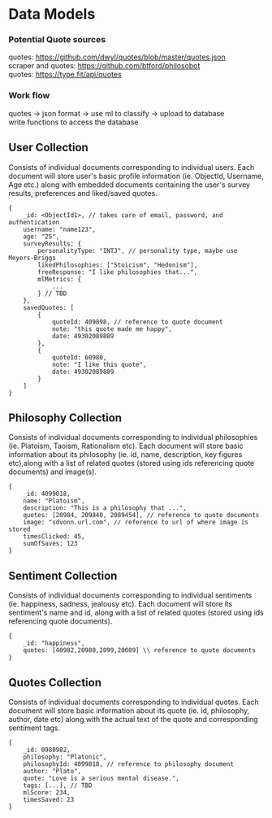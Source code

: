 # Data Models

### Potential Quote sources
quotes: https://github.com/dwyl/quotes/blob/master/quotes.json <br>
scraper and quotes: https://github.com/btford/philosobot <br>
quotes: https://type.fit/api/quotes <br>

### Work flow
quotes -> json format -> use ml to classify -> upload to database <br>
write functions to access the database <br>

## User Collection
Consists of individual documents corresponding to individual users. Each document will store user's basic profile information (ie. ObjectId, Username, Age etc.) along with embedded documents containing the user's survey results, preferences and liked/saved quotes.
```
{
    _id: <ObjectId1>, // takes care of email, password, and authentication
    username: "name123",
    age: "25",
    surveyResults: {
        personalityType: "INTJ", // personality type, maybe use Meyers-Briggs
        likedPhilosophies: ["Stoicism", "Hedonism"],
        freeResponse: "I like philosophies that...",
        mlMetrics: {
            ...
        } // TBD
    },
    savedQuotes: [
        {
            quoteId: 409898, // reference to quote document
            note: "this quote made me happy",
            date: 49302089889
        }, 
        {
            quoteId: 60980,
            note: "I like this quote",
            date: 49302089889
        }
    ]
}
```

## Philosophy Collection
Consists of individual documents corresponding to individual philosophies (ie. Platoism, Taoism, Rationalism etc). Each document will store basic information about its philosophy (ie. id, name, description, key figures etc),along with a list of related quotes (stored using ids referencing quote documents) and image(s).
```
{
    _id: 4099018,
    name: "Platoism",
    description: "This is a philosophy that ...",
    quotes: [20984, 209840, 2089454], // reference to quote documents
    image: "sdvonn.url.com", // reference to url of where image is stored
    timesClicked: 45, 
    sumOfSaves: 123
}
```


## Sentiment Collection
Consists of individual documents corresponding to individual sentiments (ie. happiness, sadness, jealousy etc). Each document will store its sentiment's name and id, along with a list of related quotes (stored using ids referencing quote documents).
```
{
    _id: "happiness",
    quotes: [40982,20980,2099,20009] \\ reference to quote documents
}
```


## Quotes Collection
Consists of individual documents corresponding to individual quotes. Each document will store basic information about its quote (ie. id, philosophy, author, date etc) along with the actual text of the quote and corresponding sentiment tags.
```
{
    _id: 0980982,
    philosophy: "Platonic",
    philosophyId: 4099018, // reference to philosophy document
    author: "Plato",
    quote: "Love is a serious mental disease.",
    tags: [...], // TBD
    mlScore: 234,
    timesSaved: 23
}
```


